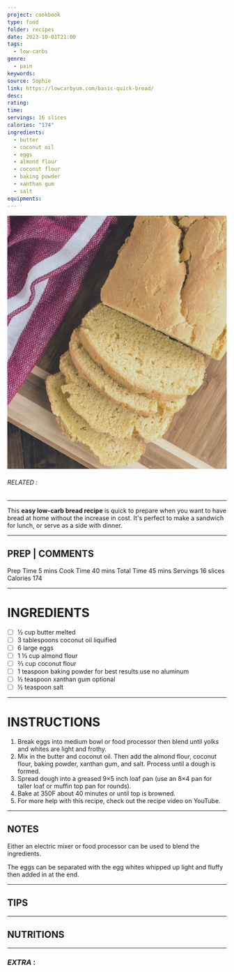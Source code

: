 ```yaml
---
project: cookbook
type: food
folder: recipes
date: 2023-10-01T21:00
tags:
  - low-carbs
genre:
  - pain
keywords: 
source: Sophie
link: https://lowcarbyum.com/basic-quick-bread/
desc: 
rating: 
time: 
servings: 16 slices
calories: "174"
ingredients:
  - butter
  - coconut oil
  - eggs
  - almond flour
  - coconut flour
  - baking powder
  - xanthan gum
  - salt
equipments:
---
```


![IMAGE](image_608.png)

###### *RELATED* : 
---
This **easy low-carb bread recipe** is quick to prepare when you want to have bread at home without the increase in cost. It's perfect to make a sandwich for lunch, or serve as a side with dinner.

---
## PREP | COMMENTS

Prep Time 5 mins
Cook Time 40 mins
Total Time 45 mins
Servings 16 slices
Calories 174

---
# INGREDIENTS

- [ ] ½ cup butter melted
- [ ] 3 tablespoons coconut oil liquified
- [ ] 6 large eggs
- [ ] 1 ⅓ cup almond flour
- [ ] ⅔ cup coconut flour
- [ ] 1 teaspoon baking powder for best results use no aluminum
- [ ] ½ teaspoon xanthan gum optional
- [ ] ½ teaspoon salt

---
# INSTRUCTIONS

1. Break eggs into medium bowl or food processor then blend until yolks and whites are light and frothy.
2. Mix in the butter and coconut oil. Then add the almond flour, coconut flour, baking powder, xanthan gum, and salt. Process until a dough is formed.
3. Spread dough into a greased 9×5 inch loaf pan (use an 8×4 pan for taller loaf or muffin top pan for rounds).
4. Bake at 350F about 40 minutes or until top is browned.
5. For more help with this recipe, check out the recipe video on YouTube.

---
## NOTES

Either an electric mixer or food processor can be used to blend the ingredients.

The eggs can be separated with the egg whites whipped up light and fluffy then added in at the end.

---
## TIPS



---
## NUTRITIONS



---
### *EXTRA* :



